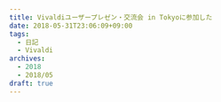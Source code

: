 ```yaml
---
title: Vivaldiユーザープレゼン・交流会 in Tokyoに参加した
date: 2018-05-31T23:06:09+09:00
tags:
  - 日記
  - Vivaldi
archives:
  - 2018
  - 2018/05
draft: true
---
```


